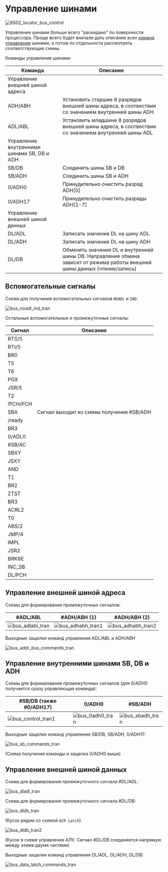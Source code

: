 # Управление шинами

![6502_locator_bus_control](/BreakingNESWiki/imgstore/6502_locator_bus_control.jpg)

Управление шинами больше всего "раскидано" по поверхности процессора. Проще всего будет вначале дать описание всех [команд управления](context_control.md) шинами, а потом по отдельности рассмотреть соответствующие схемы.

Команды управления шинами:

|Команда|Описание|
|---|---|
|Управление внешней шиной адреса||
|ADH/ABH|Установить старшие 8 разрядов внешней шины адреса, в соотвествии со значением внутренней шины ADH|
|ADL/ABL|Установить младшине 8 разрядов внешней шины адреса, в соотвествии со значением внутренней шины ADL|
|Управление внутренними шинами SB, DB и ADH||
|SB/DB|Соединить шины SB и DB|
|SB/ADH|Соединить шины SB и ADH|
|0/ADH0|Принудительно очистить разряд ADH\[0\]|
|0/ADH17|Принудительно очистить разряды ADH\[1-7\]|
|Управление внешней шиной данных||
|DL/ADL|Записать значение DL на шину ADL|
|DL/ADH|Записать значение DL на шину ADH|
|DL/DB|Обменять значение DL и внутренней шины DB. Направление обмена зависит от режима работы внешней шины данных (чтение/запись)|

## Вспомогательные сигналы

Схема для получения вспомогательных сигналов `NOADL` и `IND`:

![bus_noadl_ind_tran](/BreakingNESWiki/imgstore/bus_noadl_ind_tran.jpg)

Остальные вспомогательные и промежуточные сигналы:

|Сигнал|Описание|
|---|---|
|RTS/5| |
|RTI/5| |
|BR0| |
|T5| |
|T6| |
|PGX| |
|JSR/5| |
|T2| |
|!PCH/PCH| |
|SBA|Сигнал выходит из схемы получения #SB/ADH|
|/ready| |
|BR3| |
|0/ADL0| |
|#SB/AC| |
|SBXY| |
|JSXY| |
|AND| |
|T1| |
|BR2| |
|ZTST| |
|BR3| |
|ACRL2| |
|T0| |
|ABS/2| |
|JMP/4| |
|IMPL| |
|JSR2| |
|BRK6E| |
|INC_SB| |
|DL/PCH| |

## Управление внешней шиной адреса

Схемы для формирования промежуточных сигналов:

|#ADL/ABL|#ADH/ABH (1)|#ADH/ABH (2)|
|---|---|---|
|![bus_adlabl_tran](/BreakingNESWiki/imgstore/bus_adlabl_tran.jpg)|![bus_adhabh_tran1](/BreakingNESWiki/imgstore/bus_adhabh_tran1.jpg)|![bus_adhabh_tran2](/BreakingNESWiki/imgstore/bus_adhabh_tran2.jpg)|

Выходные защелки команд управления ADL/ABL и ADH/ABH

![bus_addr_bus_commands_tran](/BreakingNESWiki/imgstore/bus_addr_bus_commands_tran.jpg)

## Управление внутренними шинами SB, DB и ADH

Схемы для формирования промежуточных сигналов (для 0/ADH0 получается сразу управляющая команда):

|#SB/DB (также #0/ADH17)|0/ADH0|#SB/ADH|
|---|---|---|
|![bus_control_tran1](/BreakingNESWiki/imgstore/bus_control_tran1.jpg)|![bus_0adh0_tran](/BreakingNESWiki/imgstore/bus_0adh0_tran.jpg)|![bus_sbadh_tran](/BreakingNESWiki/imgstore/bus_sbadh_tran.jpg)|

Выходные защелки команд управления SB/DB, SB/ADH, 0/ADH17:

![bus_sb_commands_tran](/BreakingNESWiki/imgstore/bus_sb_commands_tran.jpg)

(Схема получения команды и защелка 0/ADH0 выше)

## Управление внешней шиной данных

Схема для формирования промежуточного сигнала #DL/ADL:

![bus_dladl_tran](/BreakingNESWiki/imgstore/bus_dladl_tran.jpg)

Схема для формирования промежуточного сигнала #DL/DB:

![bus_dldb_tran](/BreakingNESWiki/imgstore/bus_dldb_tran.jpg)

(Кусок рядом со схемой `ACR Latch`)

![bus_dldb_tran2](/BreakingNESWiki/imgstore/bus_dldb_tran2.jpg)

(Кусок в схеме управления АЛУ. Сигнал #DL/DB соединяется напрямую между этими двумя частями)

Выходные защелки команд управления DL/ADL, DL/ADH, DL/DB:

![bus_data_latch_commands_tran](/BreakingNESWiki/imgstore/bus_data_latch_commands_tran.jpg)
